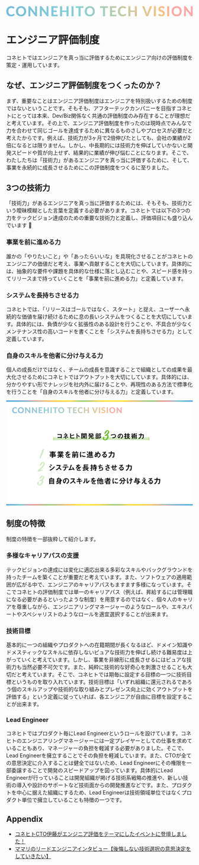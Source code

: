 ![Connehito Tech Vision](../image/txt_tech.png)

# エンジニア評価制度

コネヒトではエンジニアを真っ当に評価するためにエンジニア向けの評価制度を策定・運用しています。

## なぜ、エンジニア評価制度をつくったのか？

まず、重要なことはエンジニア評価制度はエンジニアを特別扱いするための制度ではないということです。そもそも、アフターテックカンパニーを目指すコネヒトにとっては本来、Dev/Biz関係なく共通の評価制度のみ存在することが理想だと考えています。その上で、エンジニア評価制度を作ったのは現時点でみんなで力を合わせて同じゴールを達成するために異なるものさしやプロセスが必要だと考えたからです。例えば、技術力が3ヶ月で2倍伸びたとしても、会社の業績が2倍になるとは限りません。しかし、中長期的には技術力を伸ばしていかないと開発スピードや質が向上せず、結果的に業績が伸び悩むことになります。そこで、わたしたちは「技術力」があるエンジニアを真っ当に評価するために、そして、事業を永続的に成長させるためにこの評価制度をつくるに至りました。

## 3つの技術力

「技術力」があるエンジニアを真っ当に評価するためには、そもそも、技術力という曖昧模糊とした言葉を定義する必要があります。コネヒトでは以下の3つの力をテックビジョン達成のための重要な技術力と定義し、評価項目にも盛り込んでいます :muscle:

### 事業を前に進める力

誰かの「やりたいこと」や「あったらいいな」を具現化させることがコネヒトのエンジニアの価値だと考え、事業へ貢献することを大切にしています。具体的には、抽象的な要件や課題を具体的な仕様に落とし込むことや、スピード感を持ってリリースまで持っていくことを「事業を前に進める力」と定義しています。

### システムを長持ちさせる力

コネヒトでは、「リリースはゴールではなく、スタート」と捉え、ユーザーへ永続的な価値を届け続けるために息の長いシステムをつくることを大切にしています。具体的には、負債が少なく拡張性のある設計を行うことや、不具合が少なくメンテナンス性の高いコードを書くことを「システムを長持ちさせる力」として定義しています。

### 自身のスキルを他者に分け与える力

個人の成長だけではなく、チームの成長を意識することで組織としての成果を最大化させるためにコネヒトではアウトプットを大切にしています。具体的には、分かりやすい形でナレッジを社内外に届けることや、再現性のある方法で標準化を行うことを「自身のスキルを他者に分け与える力」と定義しています。

![3つの技術力](../image/three_power.png)

## 制度の特徴

制度の特徴を一部抜粋して紹介します。

### 多様なキャリアパスの支援

テックビジョンの達成には変化に適応出来る多彩なスキルやバックグラウンドを持ったチームを築くことが重要だと考えています。また、ソフトウェアの適用範囲が広がる中で、エンジニアのキャリアパスもますます多様になっています。そこでコネヒトの評価制度では単一のキャリアパス（例えば、昇給するには管理職になる必要があるといったような制度）を用意するのではなく、個々人のキャリアを尊重しながら、エンジニアリングマネージャーのようなロールや、エキスパートやスペシャリストのようなロールを適宜選択することが出来ます。

### 技術目標

基本的に一つの組織やプロダクトへの在籍期間が長くなるほど、ドメイン知識やドメスティックなスキルに依存しないピュアな技術力を伸ばし続ける難易度は上がっていくと考えています。しかし、事業を非線形に成長させるにはピュアな技術力も当然必要不可欠です。また、純粋に技術的な好奇心を刺激させることも大切だと考えています。そこで、コネヒトでは期毎に設定する目標の一つに技術目標というものを取り入れています。技術目標は「いずれ組織に還元されるであろう個のスキルアップや技術的な取り組みとプレゼンス向上に効くアウトプットを評価する」という定義に従っていれば、各エンジニアが自由に目標を設定することが出来ます。

### Lead Engineer

コネヒトではプロダクト毎にLead Engineerというロールを設けています。コネヒトのエンジニアリングマネージャーには一定プレイヤーとしての仕事を求めていることもあり、マネージャーの負担を軽減する必要がありました。そこで、Lead Engineerを擁立することでその負担を軽減しています。また、CTOが全ての意思決定に介入することは健全ではないため、Lead Engineerにその権限を一部委譲することで開発のスピードアップを図っています。具体的にLead Engineerが行っていることは開発組織が掲げる技術系戦略の推進や、新しい技術の導入や設計のサポートなど技術面からの開発推進などです。また、プロダクトを中心に据えた組織にするため、Lead Engineerは技術領域単位ではなくプロダクト単位で擁立していることも特徴の一つです。

## Appendix

* [コネヒトCTO伊藤がエンジニア評価をテーマにしたイベントに登壇しました！](https://www.wantedly.com/companies/connehito/post_articles/283134)
* [ママリのリードエンジニアインタビュー【後悔しない技術選択の意思決定をしていきたい】](https://www.wantedly.com/companies/connehito/post_articles/278823)
